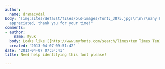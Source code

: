 ```yaml
---
author:
  name: dramacydal
body: "[img:sites/default/files/old-images/font2_3875.jpg]\r\n\r\nany help is greatly
  appreciated, thank you for your time!"
comments:
- author:
    name: Ryuk
  body: Looks like [[http://www.myfonts.com/search/Times+ten|Times Ten]] to me.
  created: '2013-04-07 09:51:42'
date: '2013-04-07 07:54:41'
title: Need help identifying this font please!

---
```

